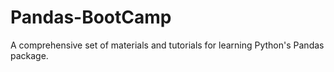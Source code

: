 # Pandas-BootCamp
A comprehensive set of materials and tutorials for learning Python's Pandas package.
